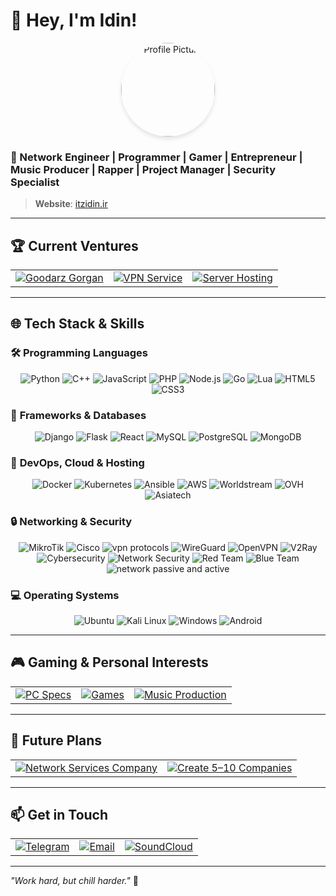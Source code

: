 # 👋 Hey, I'm **Idin**!

<div align="center">
  <img src="https://avatars.githubusercontent.com/u/151734554?v=4" alt="Profile Picture" width="150" style="border-radius: 50%; box-shadow: 0 4px 6px rgba(0, 0, 0, 0.1);">
</div>

### 🌟 Network Engineer | Programmer | Gamer | Entrepreneur | Music Producer | Rapper | Project Manager | Security Specialist

> **Website**: [itzidin.ir](https://itzidin.ir)

---

## 🏆 **Current Ventures**

<div align="center">
  <table>
    <tr>
      <td align="center">
        <a href="https://goodarzgorgan.com" target="_blank">
          <img src="https://img.shields.io/badge/CTO%20of%20Goodarz%20Gorgan-FF8000?style=for-the-badge&logo=transportation&logoColor=white" alt="Goodarz Gorgan">
        </a>
      </td>
      <td align="center">
        <a href="#" target="_blank">
          <img src="https://img.shields.io/badge/VPN%20Service-0078D6?style=for-the-badge&logo=privacy&logoColor=white" alt="VPN Service">
        </a>
      </td>
      <td align="center">
        <a href="#" target="_blank">
          <img src="https://img.shields.io/badge/Server%20Hosting-336791?style=for-the-badge&logo=server&logoColor=white" alt="Server Hosting">
        </a>
      </td>
    </tr>
  </table>
</div>

---

## 🌐 **Tech Stack & Skills**

### 🛠 **Programming Languages**
<p align="center">
  <img src="https://img.shields.io/badge/Python-3776AB?style=for-the-badge&logo=python&logoColor=white" alt="Python">
  <img src="https://img.shields.io/badge/C%2B%2B-00599C?style=for-the-badge&logo=c%2B%2B&logoColor=white" alt="C++">
  <img src="https://img.shields.io/badge/JavaScript-F7DF1E?style=for-the-badge&logo=javascript&logoColor=black" alt="JavaScript">
  <img src="https://img.shields.io/badge/PHP-777BB4?style=for-the-badge&logo=php&logoColor=white" alt="PHP">
  <img src="https://img.shields.io/badge/Node.js-339933?style=for-the-badge&logo=node.js&logoColor=white" alt="Node.js">
  <img src="https://img.shields.io/badge/Go-00ADD8?style=for-the-badge&logo=go&logoColor=white" alt="Go">
  <img src="https://img.shields.io/badge/Lua-2C2D72?style=for-the-badge&logo=lua&logoColor=white" alt="Lua">
  <img src="https://img.shields.io/badge/HTML5-E34F26?style=for-the-badge&logo=html5&logoColor=white" alt="HTML5">
  <img src="https://img.shields.io/badge/CSS3-1572B6?style=for-the-badge&logo=css3&logoColor=white" alt="CSS3">
</p>

### 🧰 **Frameworks & Databases**
<p align="center">
  <img src="https://img.shields.io/badge/Django-092E20?style=for-the-badge&logo=django&logoColor=white" alt="Django">
  <img src="https://img.shields.io/badge/Flask-000000?style=for-the-badge&logo=flask&logoColor=white" alt="Flask">
  <img src="https://img.shields.io/badge/React-61DAFB?style=for-the-badge&logo=react&logoColor=white" alt="React">
  <img src="https://img.shields.io/badge/MySQL-4479A1?style=for-the-badge&logo=mysql&logoColor=white" alt="MySQL">
  <img src="https://img.shields.io/badge/PostgreSQL-336791?style=for-the-badge&logo=postgresql&logoColor=white" alt="PostgreSQL">
  <img src="https://img.shields.io/badge/MongoDB-47A248?style=for-the-badge&logo=mongodb&logoColor=white" alt="MongoDB">
</p>

### 🚀 **DevOps, Cloud & Hosting**
<p align="center">
  <img src="https://img.shields.io/badge/Docker-2496ED?style=for-the-badge&logo=docker&logoColor=white" alt="Docker">
  <img src="https://img.shields.io/badge/Kubernetes-326CE5?style=for-the-badge&logo=kubernetes&logoColor=white" alt="Kubernetes">
  <img src="https://img.shields.io/badge/Ansible-EE0000?style=for-the-badge&logo=ansible&logoColor=white" alt="Ansible">
  <img src="https://img.shields.io/badge/AWS-232F3E?style=for-the-badge&logo=amazon-aws&logoColor=white" alt="AWS">
  <img src="https://img.shields.io/badge/Worldstream-232F3E?style=for-the-badge&logo=worldstream&logoColor=white" alt="Worldstream">
  <img src="https://img.shields.io/badge/OVH-123F6D?style=for-the-badge&logo=ovh&logoColor=white" alt="OVH">
  <img src="https://img.shields.io/badge/Asiatech-FF4500?style=for-the-badge&logo=asiatech&logoColor=white" alt="Asiatech">
</p>

### 🔒 **Networking & Security**
<p align="center">
  <img src="https://img.shields.io/badge/MikroTik-FF8000?style=for-the-badge&logo=mikrotik&logoColor=white" alt="MikroTik">
  <img src="https://img.shields.io/badge/Cisco-1BA0D7?style=for-the-badge&logo=cisco&logoColor=white" alt="Cisco">
  <img src="https://img.shields.io/badge/VPN%20Protocols-%23232323.svg?style=for-the-badge&logo=wireguard&logoColor=white" alt="vpn protocols">
  <img src="https://img.shields.io/badge/WireGuard-881177?style=for-the-badge&logo=wireguard&logoColor=white" alt="WireGuard">
  <img src="https://img.shields.io/badge/OpenVPN-FF6B00?style=for-the-badge&logo=openvpn&logoColor=white" alt="OpenVPN">
  <img src="https://img.shields.io/badge/V2Ray-EE0000?style=for-the-badge&logo=v2ray&logoColor=white" alt="V2Ray">
  <img src="https://img.shields.io/badge/Cybersecurity-000000?style=for-the-badge&logo=cybersecurity&logoColor=white" alt="Cybersecurity">
  <img src="https://img.shields.io/badge/Network%20Security-%231C1C1C.svg?style=for-the-badge&logo=networksecurity&logoColor=white" alt="Network Security">
  <img src="https://img.shields.io/badge/Red_Team-FF0000?style=for-the-badge&logo=hackerone&logoColor=white" alt="Red Team">
  <img src="https://img.shields.io/badge/Blue_Team-267BFF?style=for-the-badge&logo=hackthebox&logoColor=white" alt="Blue Team">
  <img src="https://img.shields.io/badge/Network%20Passive%20and%20Active-%23232323.svg?style=for-the-badge&logo=wireshark&logoColor=white" alt="network passive and active">
</p>

### 💻 **Operating Systems**
<p align="center">
  <img src="https://img.shields.io/badge/Ubuntu-E95420?style=for-the-badge&logo=ubuntu&logoColor=white" alt="Ubuntu">
  <img src="https://img.shields.io/badge/Kali_Linux-557C94?style=for-the-badge&logo=kalilinux&logoColor=white" alt="Kali Linux">
  <img src="https://img.shields.io/badge/Windows-0078D6?style=for-the-badge&logo=windows&logoColor=white" alt="Windows">
  <img src="https://img.shields.io/badge/Android-3DDC84?style=for-the-badge&logo=android&logoColor=white" alt="Android">
</p>

---

## 🎮 **Gaming & Personal Interests**

<div align="center">
  <table>
    <tr>
      <td align="center">
        <a href="#">
          <img src="https://img.shields.io/badge/PC%20Specs-i7--12700K%20|%2032GB%20DDR5%20|%20NVIDIA%204060Ti-FF8000?style=for-the-badge&logo=intel&logoColor=white" alt="PC Specs">
        </a>
      </td>
      <td align="center">
        <a href="#">
          <img src="https://img.shields.io/badge/Games-Dota%202%20|%20Minecraft%20|%20Fortnite-FF0000?style=for-the-badge&logo=steam&logoColor=white" alt="Games">
        </a>
      </td>
      <td align="center">
        <a href="#">
          <img src="https://img.shields.io/badge/Music%20Production-Melodic%20Trap%20|%20R&B%20|%20Rap-336791?style=for-the-badge&logo=music&logoColor=white" alt="Music Production">
        </a>
      </td>
    </tr>
  </table>
</div>

---

## 🚀 **Future Plans**

<div align="center">
  <table>
    <tr>
      <td align="center">
        <a href="#">
          <img src="https://img.shields.io/badge/Network%20Services%20Company-End--to--End%20Solutions-FF8000?style=for-the-badge&logo=network&logoColor=white" alt="Network Services Company">
        </a>
      </td>
      <td align="center">
        <a href="#">
          <img src="https://img.shields.io/badge/Create%205--10%20Companies-Holding%20Structure-0078D6?style=for-the-badge&logo=business&logoColor=white" alt="Create 5–10 Companies">
        </a>
      </td>
    </tr>
  </table>
</div>

---

## 📫 **Get in Touch**

<div align="center">
  <table>
    <tr>
      <td align="center">
        <a href="https://t.me/iitzidin" target="_blank">
          <img src="https://img.shields.io/badge/Telegram-2CA5E0?style=for-the-badge&logo=telegram&logoColor=white" alt="Telegram">
        </a>
      </td>
      <td align="center">
        <a href="mailto:itzidin@duck.com" target="_blank">
          <img src="https://img.shields.io/badge/Email-DD0031?style=for-the-badge&logo=gmail&logoColor=white" alt="Email">
        </a>
      </td>
      <td align="center">
        <a href="https://soundcloud.com/idinmov" target="_blank">
          <img src="https://img.shields.io/badge/SoundCloud-FF5500?style=for-the-badge&logo=soundcloud&logoColor=white" alt="SoundCloud">
        </a>
      </td>
    </tr>
  </table>
</div>

---

_"Work hard, but chill harder."_ 👑
